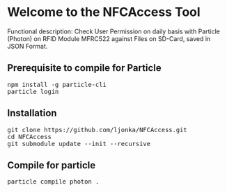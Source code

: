 <h1>Welcome to the NFCAccess Tool</h1>

Functional description: Check User Permission on daily basis with Particle (Photon) on RFID Module MFRC522 against Files on SD-Card, saved in JSON Format.

<h2>Prerequisite to compile for Particle</h2>
<pre>
npm install -g particle-cli
particle login
</pre>

<h2>Installation</h2>
<pre>
git clone https://github.com/ljonka/NFCAccess.git
cd NFCAccess
git submodule update --init --recursive
</pre>

<h2>Compile for particle</h2>

<pre>particle compile photon .</pre>




